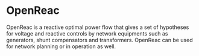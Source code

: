 # OpenReac
OpenReac is a reactive optimal power flow that gives a set of hypotheses for voltage and reactive controls by network equipments such as generators, shunt compensators and transformers. OpenReac can be used for network planning or in operation as well.


